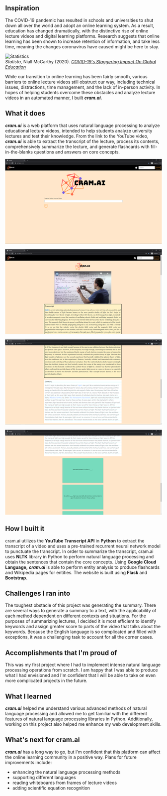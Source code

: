 ## Inspiration
The COVID-19 pandemic has resulted in schools and universities to shut down all over the world and adopt an online learning system. As a result, education has changed dramatically, with the distinctive rise of online lecture videos and digital learning platforms. Research suggests that online learning has been shown to increase retention of information, and take less time, meaning the changes coronavirus have caused might be here to stay.  
  
![Statistics](https://cdn.statcdn.com/Infographic/images/normal/21224.jpeg)  
*Statista,* Niall McCarthy (2020). *[COVID-19's Staggering Impact On Global Education](https://www.statista.com/chart/21224/learners-impacted-by-national-school-closures/)*  
  
While our transition to online learning has been fairly smooth, various barriers to online lecture videos still obstruct our way, including technical issues, distractions, time management, and the lack of in-person activity. In hopes of helping students overcome these obstacles and analyze lecture videos in an automated manner, I built ***cram.ai.***

## What it does
***cram.ai*** is a web platform that uses natural language processing to analyze educational lecture videos, intended to help students analyze university lectures and test their knowledge. From the link to the YouTube video, ***cram.ai*** is able to extract the transcript of the lecture, process its contents, comprehensively summarize the lecture, and generate flashcards with fill-in-the-blanks questions and answers on core concepts.
  
![screenshot1](static/screenshot1.PNG)  
  
![screenshot2](static/screenshot2.PNG)  
  
![screenshot3](static/screenshot3.PNG)  
  
![screenshot4](static/screenshot4.png)  
  
## How I built it
cram.ai utilizes the **YouTube Transcript API** in **Python** to extract the transcript of a video and uses a pre-trained recurrent neural network model to punctuate the transcript. In order to summarize the transcript, cram.ai uses **NLTK** library in Python to perform natural language processing and obtain the sentences that contain the core concepts. Using **Google Cloud Language,** ***cram.ai*** is able to perform entity analysis to produce flashcards and Wikipedia pages for entities. The website is built using **Flask** and **Bootstrap.**

## Challenges I ran into
The toughest obstacle of this project was generating the summary. There are several ways to generate a summary to a text, with the applicability of each method dependent on different contexts and situations. For the purposes of summarizing lectures, I decided it is most efficient to identify keywords and assign greater score to parts of the video that talks about the keywords. Because the English language is so complicated and filled with exceptions, it was a challenging task to account for all the corner cases.

## Accomplishments that I'm proud of
This was my first project where I had to implement intense natural language processing operations from scratch. I am happy that I was able to produce what I had envisioned and I'm confident that I will be able to take on even more complicated projects in the future.

## What I learned
***cram.ai*** helped me understand various advanced methods of natural language processing and allowed me to get familiar with the different features of natural language processing libraries in Python. Additionally, working on this project also helped me enhance my web development skills.
  
## What's next for cram.ai
***cram.ai*** has a long way to go, but I'm confident that this platform can affect the online learning community in a positive way. Plans for future improvements include:
- enhancing the natural language processing methods
- supporting different languages
- reading whiteboards from frames of lecture videos
- adding scientific equation recognition